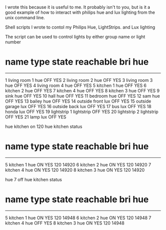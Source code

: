 I wrote this because it is useful to me.  It probably isn't to you, but is it a good example of how to interact with philips hue and lux lighting from the unix command line.


Shell scripts I wrote to contol my Philips Hue, LightStrips. and Lux lighting

The script can be used to control lights by either group name or light number


#   name               type           state      reachable  bri        hue
------------------------------------------------------------------------------
1    living room 1     hue            OFF        YES
2    living room 2     hue            OFF        YES
3    living room 3     hue            OFF        YES
4    living room 4     hue            OFF        YES
5    kitchen 1         hue            OFF        YES
6    kitchen 2         hue            OFF        YES
7    kitchen 4         hue            OFF        YES
8    kitchen 3         hue            OFF        YES
9    sink              hue            OFF        YES
10   hall              hue            OFF        YES
11   bedroom           hue            OFF        YES
12   sam               hue            OFF        YES
13   bailey            hue            OFF        YES
14   outside front     lux            OFF        YES
15   outside garage    lux            OFF        YES
16   outside back      lux            OFF        YES
17   bus               lux            OFF        YES
18   honda             lux            OFF        YES
19   lightstrip 1      lightstrip     OFF        YES
20   lightstrip 2      lightstrip     OFF        YES
21   lamp              lux            OFF        YES


hue kitchen on 120
hue kitchen status
#   name               type           state      reachable  bri        hue
------------------------------------------------------------------------------
5    kitchen 1         hue            ON         YES        120        14920
6    kitchen 2         hue            ON         YES        120        14920
7    kitchen 4         hue            ON         YES        120        14920
8    kitchen 3         hue            ON         YES        120        14920


hue 7 off
hue kitchen status
#   name               type           state      reachable  bri        hue
------------------------------------------------------------------------------
5    kitchen 1         hue            ON         YES        120        14948
6    kitchen 2         hue            ON         YES        120        14948
7    kitchen 4         hue            OFF        YES
8    kitchen 3         hue            ON         YES        120        14948
